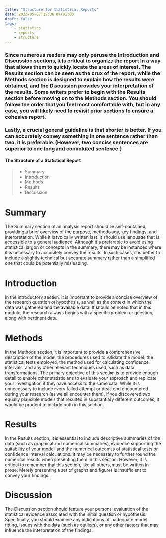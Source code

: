```yaml
---
title: "Structure for Statistical Reports"
date: 2023-05-07T12:36:07+01:00
draft: false
tags:
    - statistics
    - reports
    - structure
---
```


### Since numerous readers may only peruse the Introduction and Discussion sections, it is critical to organize the report in a way that allows them to quickly locate the areas of interest. The Results section can be seen as the crux of the report, while the Methods section is designed to explain how the results were obtained, and the Discussion provides your interpretation of the results. Some writers prefer to begin with the Results section before moving on to the Methods section. You should follow the order that you feel most comfortable with, but in any case, you will likely need to revisit prior sections to ensure a cohesive report.

### Lastly, a crucial general guideline is that shorter is better. If you can accurately convey something in one sentence rather than two, it is preferable. (However, two concise sentences are superior to one long and convoluted sentence.)

#### The Structure of a Statistical Report
> - Summary
> - Introduction
> - Methods
> - Results
> - Discussion 

# Summary
The Summary section of an analysis report should be self-contained, providing a brief overview of the purpose, methodology, key findings, and interpretation. While it is typically written last, it should use language that is accessible to a general audience. Although it's preferable to avoid using statistical jargon or concepts in the summary, there may be instances where it is necessary to accurately convey the results. In such cases, it is better to include a slightly technical but accurate summary rather than a simplified one that could be potentially misleading.

# Introduction
In the introductory section, it is important to provide a concise overview of the research question or hypothesis, as well as the context in which the data was gathered and the available data. It should be noted that in this module, the research always begins with a specific problem or question, along with pertinent data.

# Methods
In the Methods section, it is important to provide a comprehensive description of the model, the procedures used to validate the model, the statistical tests employed, the method used for calculating confidence intervals, and any other relevant techniques used, such as data transformations. The primary objective of this section is to provide enough detail to enable other statisticians to evaluate your approach and replicate your investigation if they have access to the same data. While it is unnecessary to include every failed attempt or dead end encountered during your research (as we all encounter them), if you discovered two equally plausible models that resulted in substantially different outcomes, it would be prudent to include both in this section.

# Results
In the Results section, it is essential to include descriptive summaries of the data (such as graphical and numerical summaries), evidence supporting the suitability of your model, and the numerical outcomes of statistical tests or confidence interval calculations. It may be necessary to further round the numerical results when presenting them in this section. However, it is critical to remember that this section, like all others, must be written in prose. Merely presenting a set of graphs and figures is insufficient to convey your findings.

# Discussion
The Discussion section should feature your personal evaluation of the statistical evidence associated with the initial question or hypothesis. Specifically, you should examine any indications of inadequate model fitting, issues with the data (such as outliers), or any other factors that may influence the interpretation of the findings.